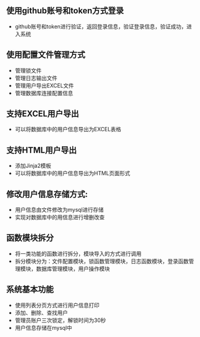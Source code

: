 ## 使用github账号和token方式登录
- github账号和token进行验证，返回登录信息，验证登录信息，验证成功，进入系统

## 使用配置文件管理方式
- 管理锁文件
- 管理日志输出文件
- 管理用户导出EXCEL文件
- 管理数据库连接配置信息

## 支持EXCEL用户导出
- 可以将数据库中的用户信息导出为EXCEL表格

## 支持HTML用户导出
- 添加Jinja2模板
- 可以将数据库中的用户信息导出为HTML页面形式

## 修改用户信息存储方式:
- 用户信息由文件修改为mysql进行存储
- 实现对数据库中的用信息进行增删改查

## 函数模块拆分
- 将一类功能的函数进行拆分，模块导入的方式进行调用
- 拆分模块分为：文件配置模块，锁函数管理模块，日志函数模块，登录函数管理模块，数据库管理模块，用户操作模块

## 系统基本功能
- 使用列表分页方式进行用户信息打印
- 添加、删除、查找用户
- 管理员账户三次锁定，解锁时间为30秒
- 用户信息存储在mysql中

